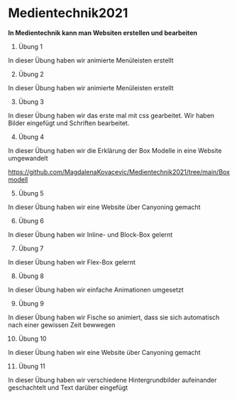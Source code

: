 # Medientechnik2021
**In Medientechnik kann man Websiten erstellen und bearbeiten**
1. Übung 1

In dieser Übung haben wir animierte Menüleisten erstellt

2. Übung 2

In dieser Übung haben wir animierte Menüleisten erstellt

3. Übung 3

In dieser Übung haben wir das erste mal mit css gearbeitet. Wir haben Bilder eingefügt und Schriften bearbeitet.

4. Übung 4

In dieser Übung haben wir die Erklärung der Box Modelle in eine Website umgewandelt

<https://github.com/MagdalenaKovacevic/Medientechnik2021/tree/main/Boxmodell>

5. Übung 5

In dieser Übung haben wir eine Website über Canyoning gemacht

6. Übung 6

In dieser Übung haben wir Inline- und Block-Box gelernt

7. Übung 7

In dieser Übung haben wir Flex-Box gelernt

8. Übung 8 

In dieser Übung haben wir einfache Animationen umgesetzt

9. Übung 9

In dieser Übung haben wir Fische so animiert, dass sie sich automatisch nach einer gewissen Zeit bewwegen

10. Übung 10

In dieser Übung haben wir eine Website über Canyoning gemacht

11. Übung 11

In dieser Übung haben wir verschiedene Hintergrundbilder aufeinander geschachtelt und Text darüber eingefügt

